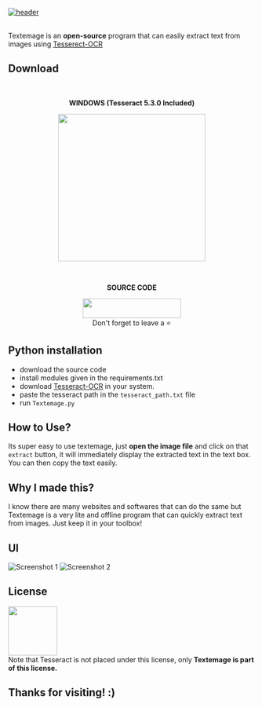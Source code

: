 [![header](https://capsule-render.vercel.app/api?type=cylinder&color=timeGradient&section=header&text=TEXTEMAGE&fontSize=90&animation=fadeIn)](https://github.com/Akascape/Akascape)

<br> Textemage is an **open-source** program that can easily extract text from images using [Tesserect-OCR](https://github.com/tesseract-ocr/tesseract)
<br>
## Download
<br> <p align='center'> **WINDOWS (Tesseract 5.3.0 Included)** <br> <p align='center'> [<img src="https://img.shields.io/badge/FREE-DOWNLOAD-informational?style=flat&logo=Microsoft&logoColor=blue&color=green" width=300>](https://github.com/Akascape/TEXTEMAGE/releases/download/Textemage.exe/Textemage_v1.3_win64.zip)

<br> <p align='center'> **SOURCE CODE** <br> <p align='center'> [<img src="https://img.shields.io/badge/Python_Version-informational?style=flat&logo=python&logoColor=blue&color=eaea4a" width=200 height=40>](https://github.com/Akascape/TEXTEMAGE/archive/refs/heads/main.zip) <br> Don't forget to leave a ⭐ </p>

## Python installation
- download the source code
- install modules given in the requirements.txt 
- download [Tesseract-OCR](https://tesseract-ocr.github.io/tessdoc/Installation.html) in your system.
- paste the tesseract path in the `tesseract_path.txt` file
- run `Textemage.py`

## How to Use?
Its super easy to use textemage, just **open the image file** and click on that `extract` button, it will immediately display the extracted text in the text box. You can then copy the text easily. 

## Why I made this?
I know there are many websites and softwares that can do the same but Textemage is a very lite and offline program that can quickly extract text from images. Just keep it in your toolbox!

## UI
![Screenshot 1](https://user-images.githubusercontent.com/89206401/216761210-c70957e6-cff9-4865-bf3a-a68a9426051c.jpg)
![Screenshot 2](https://user-images.githubusercontent.com/89206401/216761211-6aca23b0-aef3-4e57-a420-ddbc6a2b400f.jpg)


## License
[<img src="https://user-images.githubusercontent.com/89206401/168461242-884f25ce-eb67-406a-9d98-cf8d0f28cb43.png" width=100>](https://github.com/Akascape/TEXTEMAGE/blob/main/LICENSE)
<br> Note that Tesseract is not placed under this license, only **Textemage is part of this license.**

## Thanks for visiting! :)
